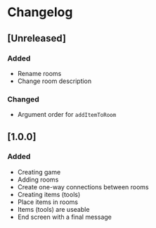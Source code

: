 # Changelog

## [Unreleased]
### Added
- Rename rooms
- Change room description

### Changed
- Argument order for `addItemToRoom`

## [1.0.0]
### Added
- Creating game
- Adding rooms
- Create one-way connections between rooms
- Creating items (tools)
- Place items in rooms
- Items (tools) are useable
- End screen with a final message